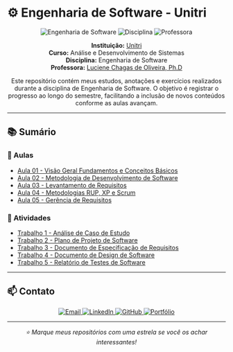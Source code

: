 # ⚙️ Engenharia de Software - Unitri

<div align="center">

![Engenharia de Software](https://img.shields.io/badge/Engenharia%20de%20Software-Unitri-0078D4?style=for-the-badge&logo=azuredevops)
![Disciplina](https://img.shields.io/badge/Disciplina-ADS-4B8BBE?style=for-the-badge&logo=github)
![Professora](https://img.shields.io/badge/Prof-Luciene%20Chagas%20de%20Oliveira-FFCA28?style=for-the-badge&logo=linkedin)

**Instituição:** [Unitri](https://unitri.edu.br)  
**Curso:** Análise e Desenvolvimento de Sistemas  
**Disciplina:** Engenharia de Software  
**Professora:** [Luciene Chagas de Oliveira, Ph.D](https://www.linkedin.com/in/luciene-chagas-de-oliveira-ph-d-b21b3b31/)

Este repositório contém meus estudos, anotações e exercícios realizados durante a disciplina de Engenharia de Software. O objetivo é registrar o progresso ao longo do semestre, facilitando a inclusão de novos conteúdos conforme as aulas avançam.

</div>

---

## 📚 Sumário

### 📖 Aulas

- [Aula 01 - Visão Geral Fundamentos e Conceitos Básicos](/docs/classes/first.md)
- [Aula 02 - Metodologia de Desenvolvimento de Software](/docs/classes/second.md)
- [Aula 03 - Levantamento de Requisitos](/docs/classes/third.md)
- [Aula 04 - Metodologias RUP, XP e Scrum](/docs/classes/fourth.md)
- [Aula 05 - Gerência de Requisitos](/docs/classes/fifth.md)

### 📝 Atividades

- [Trabalho 1 - Análise de Caso de Estudo](/docs/activities/first.md)
- [Trabalho 2 - Plano de Projeto de Software](/docs/activities/second.md)
- [Trabalho 3 - Documento de Especificação de Requisitos](/docs/activities/third.md)
- [Trabalho 4 - Documento de Design de Software](/docs/activities/fourth.md)
- [Trabalho 5 - Relatório de Testes de Software](/docs/activities/fifth.md)

---

## 📫 Contato

<div align="center">

<a href="mailto:cardosofiles@outlook.com">
  <img src="https://img.shields.io/badge/Email-0078D4?style=for-the-badge&logo=microsoftoutlook&logoColor=white" alt="Email"/>
</a>
<a href="https://www.linkedin.com/in/joaobatista-dev/" target="_blank">
  <img src="https://img.shields.io/badge/LinkedIn-0A66C2?style=for-the-badge&logo=linkedin&logoColor=white" alt="LinkedIn"/>
</a>
<a href="https://github.com/Cardosofiles" target="_blank">
  <img src="https://img.shields.io/badge/GitHub-181717?style=for-the-badge&logo=github&logoColor=white" alt="GitHub"/>
</a>
<a href="https://cardosofiles.dev/" target="_blank">
  <img src="https://img.shields.io/badge/Portfólio-222222?style=for-the-badge&logo=about.me&logoColor=white" alt="Portfólio"/>
</a>

</div>

---

<div align="center">
  <i>⭐ Marque meus repositórios com uma estrela se você os achar interessantes!</i>
</div>
